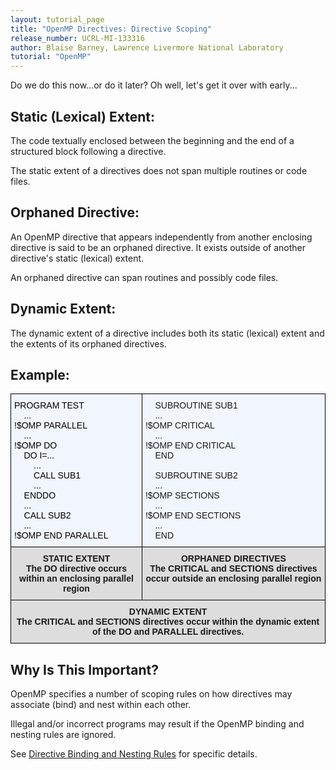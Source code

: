 ```yaml
---
layout: tutorial_page
title: "OpenMP Directives: Directive Scoping"
release_number: UCRL-MI-133316
author: Blaise Barney, Lawrence Livermore National Laboratory
tutorial: "OpenMP"
---
```


Do we do this now...or do it later? Oh well, let's get it over with early...

## Static (Lexical) Extent:

The code textually enclosed between the beginning and the end of a structured block following a directive.

The static extent of a directives does not span multiple routines or code files.

## Orphaned Directive:

An OpenMP directive that appears independently from another enclosing directive is said to be an orphaned directive. It exists outside of another directive's static (lexical) extent.

An orphaned directive can span routines and possibly code files.

## Dynamic Extent:

The dynamic extent of a directive includes both its static (lexical) extent and the extents of its orphaned directives.

## Example:

<style type="text/css">
.tg  {border-collapse:collapse;border-spacing:0;}
.tg td{border-color:black;border-style:solid;border-width:1px;font-family:Arial, sans-serif;font-size:14px;
  overflow:hidden;padding:10px 5px;word-break:normal;}
.tg th{border-color:black;border-style:solid;border-width:1px;font-family:Arial, sans-serif;font-size:14px;
  font-weight:normal;overflow:hidden;padding:10px 5px;word-break:normal;}
.tg .tg-dydl{background-color:#DDD;font-weight:bold;text-align:center;vertical-align:top}
.tg .tg-liws{background-color:#F0F5FE;text-align:left;vertical-align:top}
.tg .tg-b6y0{background-color:#F0F5FE;color:#000000;text-align:left;vertical-align:top}
</style>
<table class="tg">
<thead>
  <tr>
    <th class="tg-b6y0">     PROGRAM TEST       <br>&nbsp;&nbsp;&nbsp;&nbsp;... <br>!$OMP PARALLEL       <br>&nbsp;&nbsp;&nbsp;&nbsp;... <br>!$OMP DO       <br>&nbsp;&nbsp;&nbsp;&nbsp;DO I=...       <br>&nbsp;&nbsp;&nbsp;&nbsp;&nbsp;&nbsp;&nbsp;&nbsp;...       <br>&nbsp;&nbsp;&nbsp;&nbsp;&nbsp;&nbsp;&nbsp;&nbsp;CALL SUB1       <br>&nbsp;&nbsp;&nbsp;&nbsp;&nbsp;&nbsp;&nbsp;&nbsp;...       <br>    &nbsp;&nbsp;&nbsp;&nbsp;ENDDO       <br>&nbsp;&nbsp;&nbsp;&nbsp;...       <br>&nbsp;&nbsp;&nbsp;&nbsp;CALL SUB2       <br>&nbsp;&nbsp;&nbsp;&nbsp;... <br>!$OMP END PARALLEL </th>
    <th class="tg-liws">&nbsp;&nbsp;&nbsp;&nbsp;SUBROUTINE SUB1<br>&nbsp;&nbsp;&nbsp;&nbsp;... <br>!$OMP CRITICAL<br>&nbsp;&nbsp;&nbsp;&nbsp;... <br>!$OMP END CRITICAL<br>&nbsp;&nbsp;&nbsp;&nbsp;END<br><br>&nbsp;&nbsp;&nbsp;&nbsp;SUBROUTINE SUB2<br>  &nbsp;&nbsp;&nbsp;&nbsp;... <br>!$OMP SECTIONS<br> &nbsp;&nbsp;&nbsp;&nbsp;... <br>!$OMP END SECTIONS<br> &nbsp;&nbsp;&nbsp;&nbsp;... <br>&nbsp;&nbsp;&nbsp;&nbsp;END <br></th>
  </tr>
</thead>
<tbody>
  <tr>
    <td class="tg-dydl"><span style="font-weight:bold;font-style:normal">STATIC EXTENT</span> <br>The DO directive occurs within an enclosing parallel region</td>
    <td class="tg-dydl"><span style="font-weight:bold;font-style:normal">ORPHANED DIRECTIVES</span> <br>The CRITICAL and SECTIONS directives occur outside an enclosing parallel region</td>
  </tr>
  <tr>
    <td class="tg-dydl" colspan="2"><span style="font-weight:bold;font-style:normal">DYNAMIC EXTENT</span> <br>The CRITICAL and SECTIONS directives occur within the dynamic extent of the DO and PARALLEL directives.</td>
  </tr>
</tbody>
</table>

## Why Is This Important?

OpenMP specifies a number of scoping rules on how directives may associate (bind) and nest within each other.

Illegal and/or incorrect programs may result if the OpenMP binding and nesting rules are ignored.

See [Directive Binding and Nesting Rules](directive_binding_and_nesting.md) for specific details.
